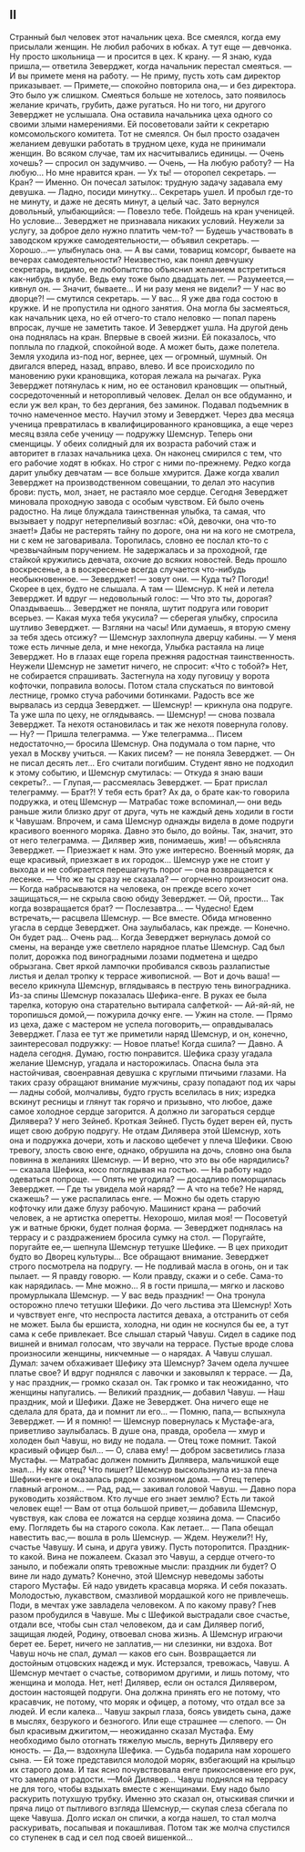 ## II

Странный был человек этот начальник цеха. Все смеялся, когда ему присылали женщин. Не любил рабочих в юбках. А тут еще — девчонка. Ну просто школьница — и просится в цех. К крану.
— Я знаю, куда пришла,— ответила Зеверджет, когда начальник перестал смеяться. — И вы примете меня на работу.
— Не приму, пусть хоть сам директор приказывает.
— Примете,— спокойно повторила она,— и без директора.
Это было уж слишком. Смеяться больше не хотелось, зато появилось желание кричать, грубить, даже ругаться. Но ни того, ни другого Зеверджет не услышала. Она оставила начальника цеха одного со своими злыми намерениями.
Ей посоветовали зайти к секретарю комсомольского комитета. Тот не смеялся. Он был просто озадачен желанием девушки работать в трудном цехе, куда не принимали женщин. Во всяком случае, там их насчитывались единицы.
— Очень хочешь? — спросил он задумчиво.
— Очень,
— На любую работу?
— На любую... Но мне нравится кран.
— Ух ты! — оторопел секретарь. — Кран?
— Именно.
Он почесал затылок: трудную задачу задавала ему девушка.
— Ладно, посиди минутку...
Секретарь ушел. И пробыл где-то не минуту, и даже не десять минут, а целый час. Зато вернулся довольный, улыбающийся:
— Повезло тебе. Пойдешь на кран ученицей. Но условие…
Зеверджет не признавала никаких условий. Неужели за услугу, за доброе дело нужно платить чем-то?
— Будешь участвовать в заводском кружке самодеятельности,— объявил секретарь.
— Хорошо...— улыбнулась она. — А вы сами, товарищ комсорг, бываете на вечерах самодеятельности?
Неизвестно, как понял девчушку секретарь, видимо, ее любопытство объяснил желанием встретиться как-нибудь в клубе. Ведь ему тоже было двадцать лет.
— Разумеется,— кивнул он.
— Значит, бываете... И ни разу меня не видели?
— У нас во дворце?! — смутился секретарь.
— У вас... Я уже два года состою в кружке. И не пропустила ни одного занятия.
Она могла бы засмеяться, как начальник цеха, но ей отчего-то стало неловко — попал парень впросак, лучше не заметить такое. И Зеверджет ушла.
На другой день она поднялась на кран. Впервые в своей жизни. Ей показалось, что поплыла по гладкой, спокойной воде. А может быть, даже полетела. Земля уходила из-под ног, вернее, цех — огромный, шумный. Он двигался вперед, назад, вправо, влево. И все происходило по мановению руки крановщика, которая лежала на рычагах. Рука Зеверджет потянулась к ним, но ее остановил крановщик — опытный, сосредоточенный и неторопливый человек. Делал он все обдуманно, и если уж вел кран, то без дергания, без заминок. Подавал подъемник в точно намеченное место. Научил этому и Зеверджет.
Через два месяца ученица превратилась в квалифицированного крановщика, а еще через месяц взяла себе ученицу — подружку Шемснур. Теперь они сменщицы. У обеих солидный для их возраста рабочий стаж и авторитет в глазах начальника цеха. Он наконец смирился с тем, что его рабочие ходят в юбках. Но строг с ними по-прежнему. Редко когда дарит улыбку девчатам — все больше хмурится. Даже когда хвалил Зеверджет на производственном совещании, то делал это насупив брови: пусть, мол, знает, не растаяло мое сердце.
Сегодня Зеверджет миновала проходную завода с особым чувством. Ей было очень радостно. На лице блуждала таинственная улыбка, та самая, что вызывает у подруг нетерпеливый возглас: «Ой, девочки, она что-то знает!»
Дабы не растерять тайну по дороге, она ни на кого не смотрела, ни с кем не заговаривала. Торопилась, словно ее послал кто-то с чрезвычайным поручением. Не задержалась и за проходной, где стайкой кружились девчата, охочие до всяких новостей. Ведь прошло воскресенье, а в воскресенье всегда случается что-нибудь необыкновенное.
— Зеверджет! — зовут они. — Куда ты? Погоди! Скорее в цех, будто не слышала. А там — Шемснур. К ней и летела Зеверджет. И вдруг — недовольный голос:
— Что это ты, дорогая? Опаздываешь... Зеверджет не поняла, шутит подруга или говорит всерьез.
— Какая муха тебя укусила? — сберегая улыбку, спросила шутливо Зеверджет.
— Взгляни на часы! Или думаешь, я вторую смену за тебя здесь отсижу? — Шемснур захлопнула дверцу кабины. — У меня тоже есть личные дела, и мне некогда,
Улыбка растаяла на лице Зеверджет. Но в глазах еще горела прежняя радостная таинственность. Неужели Шемснур не заметит ничего, не спросит: «Что с тобой?» Нет, не собирается спрашивать. Застегнула на ходу пуговицу у ворота кофточки, поправила волосы. Потом стала спускаться по винтовой лестнице, громко стуча рабочими ботинками.
Радость все же вырвалась из сердца Зеверджет.
— Шемснур! — крикнула она подруге. Та уже шла по цеху, не оглядываясь.
— Шемснур! — снова позвала Зеверджет. Та нехотя остановилась и так же нехотя повернула голову.
— Ну?
— Пришла телеграмма.
— Уже телеграмма... Писем недостаточно,— бросила Шемснур. Она подумала о том парне, что уехал в Москву учиться.
— Каких писем? — не поняла Зеверджет. — Он не писал десять лет... Его считали погибшим.
Студент явно не подходил к этому событию, и Шемснур смутилась:
— Откуда я знаю ваши секреты?..
— Глупая,— рассмеялась Зеверджет. — Брат прислал телеграмму.
— Брат?! У тебя есть брат?
Ах да, о брате как-то говорила подружка, и отец Шемснур — Матрабас тоже вспоминал,— они ведь раньше жили близко друг от друга, чуть не каждый день ходили в гости к Чавушам. Впрочем, и сама Шемснур однажды видела в доме подруги красивого военного моряка. Давно это было, до войны. Так, значит, это от него телеграмма.
— Дилявер жив, понимаешь, жив! — объясняла Зеверджет. — Приезжает к нам.
Это уже интересно. Военный моряк, да еще красивый, приезжает в их городок...
Шемснур уже не стоит у выхода и не собирается перешагнуть порог — она возвращается к лесенке.
— Что же ты сразу не сказала? — огорченно произносит она.
— Когда набрасываются на человека, он прежде всего хочет защищаться,— не скрыла свою обиду Зеверджет.
— Ой, прости... Так когда возвращается брат?
— Послезавтра...
— Чудесно! Едем встречать,— расцвела Шемснур. — Все вместе.
Обида мгновенно угасла в сердце Зеверджет. Она заулыбалась, как прежде.
— Конечно. Он будет рад... Очень рад...
Когда Зеверджет вернулась домой со смены, на веранде уже светлело нарядное платье Шемснур. Сад был полит, дорожка под виноградными лозами подметена и щедро обрызгана. Свет яркой лампочки пробивался сквозь разлапистые листья и делал тропку к террасе живописной.
— Вот и дочь ваша! — весело крикнула Шемснур, вглядываясь в пеструю тень виноградника.
Из-за спины Шемснур показалась Шефика-енге. В руках ее была тарелка, которую она старательно вытирала салфеткой-
— Ай-яй-яй, не торопишься домой,— пожурила дочку енге. — Ужин на столе.
— Прямо из цеха, даже с мастером не успела поговорить,— оправдывалась Зеверджет. Глаза ее тут же приметили наряд Шемснур, и он, конечно, заинтересовал подружку: — Новое платье! Когда сшила?
— Давно. А надела сегодня. Думаю, гостю понравится.
Шефика сразу угадала желание Шемснур, угадала и насторожилась. Опасна была эта настойчивая, своенравная девушка с круглыми птичьими глазами. На таких сразу обращают внимание мужчины, сразу попадают под их чары — ладны собой, молчаливы, будто грусть вселилась в них; изредка вскинут ресницы и глянут так горячо и призывно, что любое, даже самое холодное сердце загорится. А должно ли загораться сердце Дилявера? У него Зейнеб. Кроткая Зейнеб. Пусть будет верен ей, пусть ищет свою добрую подругу. Не отдам Дилявера этой Шемснур, хоть она и подружка дочери, хоть и ласково щебечет у плеча Шефики.
Свою тревогу, злость свою енге, однако, обрушила на дочь, словно она была повинна в желаниях Шемснур.
— И верно, что это вы обе нарядились? — сказала Шефика, косо поглядывая на гостью. — На работу надо одеваться попроще.
— Опять не угодила? — досадливо поморщилась Зеверджет. — Где ты увидела мой наряд?
— А что на тебе? Не наряд, скажешь? — уже распалилась енге. — Можно бы одеть старую кофточку или даже блузу рабочую. Машинист крана — рабочий человек, а не артистка оперетты. Нехорошо, милая моя!
— Посоветуй уж и ватные брюки, будет полная форма. — Зеверджет поднялась на террасу и с раздражением бросила сумку на стол.
— Поругайте, поругайте ее,— шепнула Шемснур тетушке Шефике. — В цех приходит будто во Дворец культуры... Все обращают внимание.
Зеверджет строго посмотрела на подругу.
— Не подливай масла в огонь, он и так пылает.
— Я правду говорю.
— Коли правду, скажи и о себе. Сама-то как нарядилась.
— Мне можно... Я в гости пришла,— мягко и ласково промурлыкала Шемснур. — У вас ведь праздник! — Она тронула осторожно плечо тетушки Шефики.
До чего льстива эта Шемснур! Хоть и чувствует енге, что неспроста ластится деваха, а отстранить от себя не может. Была бы ершиста, холодна, ни один не коснулся бы ее, а тут сама к себе привлекает.
Все слышал старый Чавуш. Сидел в садике под вишней и внимал голосам, что звучали на террасе. Пустые вроде слова произносили женщины, никчемные — о нарядах. А Чавуш слушал. Думал: зачем обхаживает Шефику эта Шемснур? Зачем одела лучшее платье свое?
И вдруг поднялся с лавочки и заковылял к террасе.
— Да, у нас праздник,— громко сказал он. Так громко и так неожиданно, что женщины напугались. — Великий праздник,— добавил Чавуш. — Наш праздник, мой и Шефики. Даже не Зеверджет. Она ничего еще не сделала для брата, да и помнит ли его...
— Помню, папа,— вспыхнула Зеверджет.
— И я помню! — Шемснур повернулась к Мустафе-ага, приветливо заулыбалась. В душе она, правда, оробела — хмур и холоден был Чавуш, но виду не подала. — Отец тоже помнит. Такой красивый офицер был...
— О, слава ему! — добром засветились глаза Мустафы. — Матрабас должен помнить Дилявера, мальчишкой еще знал... Ну как отец? Что пишет?
Шемснур выскользнула из-за плеча Шефики-енге и оказалась рядом с хозяином дома.
— Отец теперь главный агроном...
— Рад, рад,— закивал головой Чавуш. — Давно пора руководить хозяйством. Кто лучше его знает землю? Есть ли такой человек еще!
— Вам от отца большой привет,— добавила Шемснур, чувствуя, как слова ее ложатся на сердце хозяина дома.
— Спасибо ему. Поглядеть бы на старого сокола. Как летает...
— Папа обещал навестить вас,— вошла в роль Шемснур. — Ждем.
Неужели?! Ну, счастье Чавушу. И сына, и друга увижу. Пусть поторопится. Праздник-то какой. Вина не пожалеем.
Сказал это Чавуш, а сердце отчего-то заныло, и побежали опять тревожные мысли: праздник ли будет? О вине ли надо думать? Конечно, этой Шемснур неведомы заботы старого Мустафы. Ей надо увидеть красавца моряка. И себя показать. Молодостью, лукавством, смазливой мордашкой кого не привлечешь. Поди, в мечтах уже завладела человеком.
А по какому праву? Гнев разом пробудился в Чавуше. Мы с Шефикой выстрадали свое счастье, отдали все, чтобы сын стал человеком, да и сам Дилявер погиб, защищая людей, Родину, отвоевал снова жизнь. А Шемснур играючи берет ее. Берет, ничего не заплатив,— ни слезинки, ни вздоха.
Вот Чавуш ночь не спал, думал — каков его сын.
Возвращается ли достойным отцовских надежд и мук. Истерзался, тревожась, Чавуш. А Шемснур мечтает о счастье, сотворимом другими, и лишь потому, что женщина и молода.
Нет, нет! Дилявер, если он остался Дилявером, достоин настоящей подруги. Она должна принять его не потому, что красавчик, не потому, что моряк и офицер, а потому, что отдал все за людей. И если калека…
Чавуш закрыл глаза, боясь увидеть сына, даже в мыслях, безрукого и безногого. Или еще страшнее — слепого.
— Он был красивым джигитом,— неожиданно сказал Мустафа. Ему необходимо было отогнать тяжелую мысль, вернуть Диляверу его юность.
— Да,— вздохнула Шефика. — Судьба подарила нам хорошего сына. — Ей тоже представился молодой моряк, взбегающий на крыльцо их старого дома. И так ясно почувствовала енге прикосновение его рук, что замерла от радости. —Мой Дилявер...
Чавуш поднялся на террасу не для того, чтобы вздыхать вместе с женщинами. Ему надо было раскурить потухшую трубку. Именно это сказал он, отыскивая спички и пряча лицо от пытливого взгляда Шемснур,— скупая слеза сбегала по щеке Чавуша. Долго искал он спички, а когда нашел, то стал молча раскуривать, посапывая и покашливая. Потом так же молча спустился со ступенек в сад и сел под своей вишенкой...
